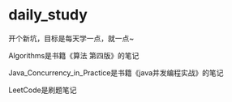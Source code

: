 # daily_study

开个新坑，目标是每天学一点，就一点~

Algorithms是书籍《算法 第四版》的笔记

Java_Concurrency_in_Practice是书籍《java并发编程实战》的笔记

LeetCode是刷题笔记
